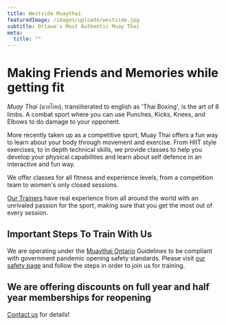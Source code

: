 ```yaml
---
title: Westside Muaythai
featuredImage: /images/uploads/westside.jpg
subtitle: Ottawa's Most Authentic Muay Thai
meta:
  title: ""
---
```

# Making Friends and Memories while getting fit

*Muay Thai* (มวยไทย), transliterated to english as 'Thai Boxing', is the art of 8 limbs. A combat sport where you can use Punches, Kicks, Knees, and Elbows to do damage to your opponent.

More recently taken up as a competitive sport, Muay Thai offers a fun way to learn about your body through movement and exercise. From HIIT style exercises, to in depth technical skills, we provide classes to help you develop your physical capabilities and learn about self defence in an interactive and fun way.

We offer classes for all fitness and experience levels, from a competition team to women's only closed sessions.

[Our Trainers](https://westsidemuaythai.com/instructors) have real experience from all around the world with an unrivaled passion for the sport, making sure that you get the most out of every session.

## Important Steps To Train With Us

We are operating under the [Muaythai Ontario](https://muaythaiontario.org) Guidelines to be compliant with government pandemic opening safety standards. Please visit [our safety page](https://westsidemuaythai.com/covid) and follow the steps in order to join us for training.

## We are offering discounts on full year and half year memberships for reopening
[Contact us](https://westsidemuaythai.com/contact) for details!
